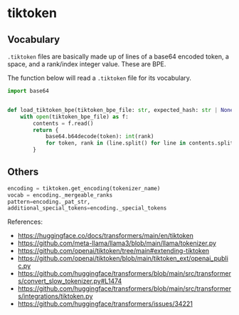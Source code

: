 # tiktoken

## Vocabulary

`.tiktoken` files are basically made up of lines of a base64 encoded token, a space, and a rank/index integer value. These are BPE.

The function below will read a `.tiktoken` file for its vocabulary.
```python
import base64


def load_tiktoken_bpe(tiktoken_bpe_file: str, expected_hash: str | None = None) -> dict[bytes, int]:
    with open(tiktoken_bpe_file) as f:
        contents = f.read()
        return {
            base64.b64decode(token): int(rank)
            for token, rank in (line.split() for line in contents.splitlines() if line)
        }
```

## Others

```python
encoding = tiktoken.get_encoding(tokenizer_name)
vocab = encoding._mergeable_ranks
pattern=encoding._pat_str, 
additional_special_tokens=encoding._special_tokens
```

References:
- https://huggingface.co/docs/transformers/main/en/tiktoken
- https://github.com/meta-llama/llama3/blob/main/llama/tokenizer.py
- https://github.com/openai/tiktoken/tree/main#extending-tiktoken
- https://github.com/openai/tiktoken/blob/main/tiktoken_ext/openai_public.py
- https://github.com/huggingface/transformers/blob/main/src/transformers/convert_slow_tokenizer.py#L1474
- https://github.com/huggingface/transformers/blob/main/src/transformers/integrations/tiktoken.py
- https://github.com/huggingface/transformers/issues/34221